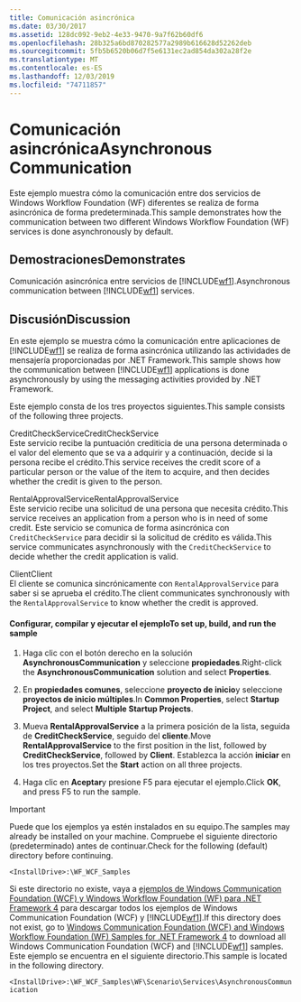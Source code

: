 ```yaml
---
title: Comunicación asincrónica
ms.date: 03/30/2017
ms.assetid: 128dc092-9eb2-4e33-9470-9a7f62b60df6
ms.openlocfilehash: 28b325a6bd870282577a2989b616628d52262deb
ms.sourcegitcommit: 5fb5b6520b06d7f5e6131ec2ad854da302a28f2e
ms.translationtype: MT
ms.contentlocale: es-ES
ms.lasthandoff: 12/03/2019
ms.locfileid: "74711857"
---
```

# <a name="asynchronous-communication"></a><span data-ttu-id="ef442-102">Comunicación asincrónica</span><span class="sxs-lookup"><span data-stu-id="ef442-102">Asynchronous Communication</span></span>
<span data-ttu-id="ef442-103">Este ejemplo muestra cómo la comunicación entre dos servicios de Windows Workflow Foundation (WF) diferentes se realiza de forma asincrónica de forma predeterminada.</span><span class="sxs-lookup"><span data-stu-id="ef442-103">This sample demonstrates how the communication between two different Windows Workflow Foundation (WF) services is done asynchronously by default.</span></span>  
  
## <a name="demonstrates"></a><span data-ttu-id="ef442-104">Demostraciones</span><span class="sxs-lookup"><span data-stu-id="ef442-104">Demonstrates</span></span>  
 <span data-ttu-id="ef442-105">Comunicación asincrónica entre servicios de [!INCLUDE[wf1](../../../../includes/wf1-md.md)].</span><span class="sxs-lookup"><span data-stu-id="ef442-105">Asynchronous communication between [!INCLUDE[wf1](../../../../includes/wf1-md.md)] services.</span></span>  
  
## <a name="discussion"></a><span data-ttu-id="ef442-106">Discusión</span><span class="sxs-lookup"><span data-stu-id="ef442-106">Discussion</span></span>  
 <span data-ttu-id="ef442-107">En este ejemplo se muestra cómo la comunicación entre aplicaciones de [!INCLUDE[wf1](../../../../includes/wf1-md.md)] se realiza de forma asincrónica utilizando las actividades de mensajería proporcionadas por .NET Framework.</span><span class="sxs-lookup"><span data-stu-id="ef442-107">This sample shows how the communication between [!INCLUDE[wf1](../../../../includes/wf1-md.md)] applications is done asynchronously by using the messaging activities provided by .NET Framework.</span></span>  
  
 <span data-ttu-id="ef442-108">Este ejemplo consta de los tres proyectos siguientes.</span><span class="sxs-lookup"><span data-stu-id="ef442-108">This sample consists of the following three projects.</span></span>  
  
 <span data-ttu-id="ef442-109">CreditCheckService</span><span class="sxs-lookup"><span data-stu-id="ef442-109">CreditCheckService</span></span>  
 <span data-ttu-id="ef442-110">Este servicio recibe la puntuación crediticia de una persona determinada o el valor del elemento que se va a adquirir y a continuación, decide si la persona recibe el crédito.</span><span class="sxs-lookup"><span data-stu-id="ef442-110">This service receives the credit score of a particular person or the value of the item to acquire, and then decides whether the credit is given to the person.</span></span>  
  
 <span data-ttu-id="ef442-111">RentalApprovalService</span><span class="sxs-lookup"><span data-stu-id="ef442-111">RentalApprovalService</span></span>  
 <span data-ttu-id="ef442-112">Este servicio recibe una solicitud de una persona que necesita crédito.</span><span class="sxs-lookup"><span data-stu-id="ef442-112">This service receives an application from a person who is in need of some credit.</span></span> <span data-ttu-id="ef442-113">Este servicio se comunica de forma asincrónica con `CreditCheckService` para decidir si la solicitud de crédito es válida.</span><span class="sxs-lookup"><span data-stu-id="ef442-113">This service communicates asynchronously with the `CreditCheckService` to decide whether the credit application is valid.</span></span>  
  
 <span data-ttu-id="ef442-114">Client</span><span class="sxs-lookup"><span data-stu-id="ef442-114">Client</span></span>  
 <span data-ttu-id="ef442-115">El cliente se comunica sincrónicamente con `RentalApprovalService` para saber si se aprueba el crédito.</span><span class="sxs-lookup"><span data-stu-id="ef442-115">The client communicates synchronously with the `RentalApprovalService` to know whether the credit is approved.</span></span>  
  
#### <a name="to-set-up-build-and-run-the-sample"></a><span data-ttu-id="ef442-116">Configurar, compilar y ejecutar el ejemplo</span><span class="sxs-lookup"><span data-stu-id="ef442-116">To set up, build, and run the sample</span></span>  
  
1. <span data-ttu-id="ef442-117">Haga clic con el botón derecho en la solución **AsynchronousCommunication** y seleccione **propiedades**.</span><span class="sxs-lookup"><span data-stu-id="ef442-117">Right-click the **AsynchronousCommunication** solution and select **Properties**.</span></span>  
  
2. <span data-ttu-id="ef442-118">En **propiedades comunes**, seleccione **proyecto de inicio**y seleccione **proyectos de inicio múltiples**.</span><span class="sxs-lookup"><span data-stu-id="ef442-118">In **Common Properties**, select **Startup Project**, and select **Multiple Startup Projects**.</span></span>  
  
3. <span data-ttu-id="ef442-119">Mueva **RentalApprovalService** a la primera posición de la lista, seguida de **CreditCheckService**, seguido del **cliente**.</span><span class="sxs-lookup"><span data-stu-id="ef442-119">Move **RentalApprovalService** to the first position in the list, followed by **CreditCheckService**, followed by **Client**.</span></span> <span data-ttu-id="ef442-120">Establezca la acción **iniciar** en los tres proyectos.</span><span class="sxs-lookup"><span data-stu-id="ef442-120">Set the **Start** action on all three projects.</span></span>  
  
4. <span data-ttu-id="ef442-121">Haga clic en **Aceptar**y presione F5 para ejecutar el ejemplo.</span><span class="sxs-lookup"><span data-stu-id="ef442-121">Click **OK**, and press F5 to run the sample.</span></span>  
  
> [!IMPORTANT]
> <span data-ttu-id="ef442-122">Puede que los ejemplos ya estén instalados en su equipo.</span><span class="sxs-lookup"><span data-stu-id="ef442-122">The samples may already be installed on your machine.</span></span> <span data-ttu-id="ef442-123">Compruebe el siguiente directorio (predeterminado) antes de continuar.</span><span class="sxs-lookup"><span data-stu-id="ef442-123">Check for the following (default) directory before continuing.</span></span>  
>   
> `<InstallDrive>:\WF_WCF_Samples`  
>   
> <span data-ttu-id="ef442-124">Si este directorio no existe, vaya a [ejemplos de Windows Communication Foundation (WCF) y Windows Workflow Foundation (WF) para .NET Framework 4](https://www.microsoft.com/download/details.aspx?id=21459) para descargar todos los ejemplos de Windows Communication Foundation (WCF) y [!INCLUDE[wf1](../../../../includes/wf1-md.md)].</span><span class="sxs-lookup"><span data-stu-id="ef442-124">If this directory does not exist, go to [Windows Communication Foundation (WCF) and Windows Workflow Foundation (WF) Samples for .NET Framework 4](https://www.microsoft.com/download/details.aspx?id=21459) to download all Windows Communication Foundation (WCF) and [!INCLUDE[wf1](../../../../includes/wf1-md.md)] samples.</span></span> <span data-ttu-id="ef442-125">Este ejemplo se encuentra en el siguiente directorio.</span><span class="sxs-lookup"><span data-stu-id="ef442-125">This sample is located in the following directory.</span></span>  
>   
> `<InstallDrive>:\WF_WCF_Samples\WF\Scenario\Services\AsynchronousCommunication`
